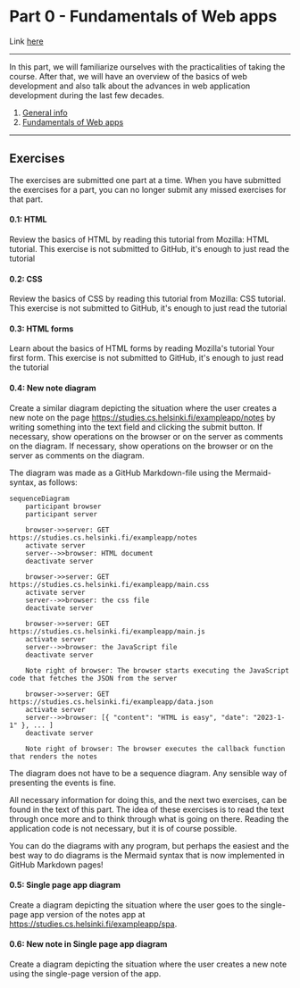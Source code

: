 # Part 0 - Fundamentals of Web apps

Link <a href="https://fullstackopen.com/en/part0">here</a>

---

In this part, we will familiarize ourselves with the practicalities of taking the course. After that, we will have an overview of the basics of web development and also talk about the advances in web application development during the last few decades.

<ol>
    <li><a href="https://fullstackopen.com/en/part0/general_info">General info</a></li>
    <li><a href="https://fullstackopen.com/en/part0/fundamentals_of_web_apps">Fundamentals of Web apps</a></li>
</ol>

---

## Exercises

The exercises are submitted one part at a time. When you have submitted the exercises for a part, you can no longer submit any missed exercises for that part.

#### 0.1: HTML

Review the basics of HTML by reading this tutorial from Mozilla: HTML tutorial.
This exercise is not submitted to GitHub, it's enough to just read the tutorial

#### 0.2: CSS

Review the basics of CSS by reading this tutorial from Mozilla: CSS tutorial.
This exercise is not submitted to GitHub, it's enough to just read the tutorial

#### 0.3: HTML forms

Learn about the basics of HTML forms by reading Mozilla's tutorial Your first form.
This exercise is not submitted to GitHub, it's enough to just read the tutorial

#### 0.4: New note diagram

Create a similar diagram depicting the situation where the user creates a new note on the page https://studies.cs.helsinki.fi/exampleapp/notes by writing something into the text field and clicking the submit button. If necessary, show operations on the browser or on the server as comments on the diagram. If necessary, show operations on the browser or on the server as comments on the diagram.

The diagram was made as a GitHub Markdown-file using the Mermaid-syntax, as follows:

```mermaid
sequenceDiagram
    participant browser
    participant server

    browser->>server: GET https://studies.cs.helsinki.fi/exampleapp/notes
    activate server
    server-->>browser: HTML document
    deactivate server

    browser->>server: GET https://studies.cs.helsinki.fi/exampleapp/main.css
    activate server
    server-->>browser: the css file
    deactivate server

    browser->>server: GET https://studies.cs.helsinki.fi/exampleapp/main.js
    activate server
    server-->>browser: the JavaScript file
    deactivate server

    Note right of browser: The browser starts executing the JavaScript code that fetches the JSON from the server

    browser->>server: GET https://studies.cs.helsinki.fi/exampleapp/data.json
    activate server
    server-->>browser: [{ "content": "HTML is easy", "date": "2023-1-1" }, ... ]
    deactivate server

    Note right of browser: The browser executes the callback function that renders the notes

```

The diagram does not have to be a sequence diagram. Any sensible way of presenting the events is fine.

All necessary information for doing this, and the next two exercises, can be found in the text of this part. The idea of these exercises is to read the text through once more and to think through what is going on there. Reading the application code is not necessary, but it is of course possible.

You can do the diagrams with any program, but perhaps the easiest and the best way to do diagrams is the Mermaid syntax that is now implemented in GitHub Markdown pages!

#### 0.5: Single page app diagram

Create a diagram depicting the situation where the user goes to the single-page app version of the notes app at https://studies.cs.helsinki.fi/exampleapp/spa.

#### 0.6: New note in Single page app diagram

Create a diagram depicting the situation where the user creates a new note using the single-page version of the app.
